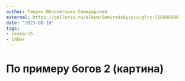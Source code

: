 ```yaml
---
author: Генрих Ипполитович Семирадский
external: https://gallerix.ru/album/Semiradsky/pic/glrx-518946986
date: '2023-08-18'
tags:
- research
- inbox
---
```


# По примеру богов 2 (картина)
